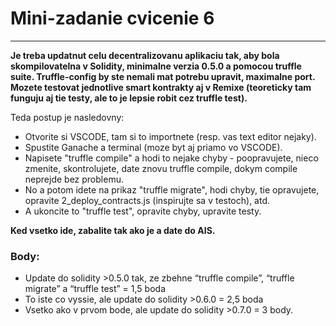 # Mini-zadanie cvicenie 6
---

**Je treba updatnut celu decentralizovanu aplikaciu tak, aby bola skompilovatelna v Solidity, minimalne verzia 0.5.0 a pomocou truffle suite. Truffle-config by ste nemali mat potrebu upravit, maximalne port. Mozete testovat jednotlive smart kontrakty aj v Remixe (teoreticky tam funguju aj tie testy, ale to je lepsie robit cez truffle test).**

Teda postup je nasledovny:
- Otvorite si VSCODE, tam si to importnete (resp. vas text editor nejaky).
-	Spustite Ganache a terminal (moze byt aj priamo vo VSCODE).
-	Napisete "truffle compile" a hodi to nejake chyby - poopravujete, nieco zmenite, skontrolujete, date znovu truffle compile, dokym compile neprejde bez problemu.
-	No a potom idete na prikaz "truffle migrate", hodi chyby, tie opravujete, opravite 2_deploy_contracts.js (inspirujte sa v testoch), atd.
-	A ukoncite to "truffle test", opravite chyby, upravite testy.

**Ked vsetko ide, zabalite tak ako je a date do AIS.**

### Body: 
- Update do solidity >0.5.0 tak, ze zbehne “truffle compile”, “truffle migrate” a “truffle test” = 1,5 boda
- To iste co vyssie, ale update do solidity >0.6.0 = 2,5 boda
- Vsetko ako v prvom bode, ale update do solidity >0.7.0 = 3 body.
